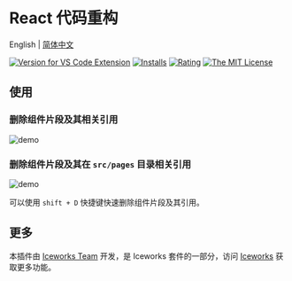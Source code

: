 # React 代码重构

English | [简体中文](https://github.com/ice-lab/iceworks/blob/master/extensions/iceworks-refactor/README.zh-CN.md)

[![Version for VS Code Extension](https://vsmarketplacebadge.apphb.com/version-short/iceworks-team.iceworks-refactor.svg?logo=visual-studio-code)](https://marketplace.visualstudio.com/items?itemName=iceworks-team.iceworks-refactor)
[![Installs](https://vsmarketplacebadge.apphb.com/installs-short/iceworks-team.iceworks-refactor.svg)](https://marketplace.visualstudio.com/items?itemName=iceworks-team.iceworks-refactor)
[![Rating](https://vsmarketplacebadge.apphb.com/rating-short/iceworks-team.iceworks-refactor.svg)](https://marketplace.visualstudio.com/items?itemName=iceworks-team.iceworks-refactor)
[![The MIT License](https://img.shields.io/badge/license-MIT-blue.svg)](http://opensource.org/licenses/MIT)

## 使用

### 删除组件片段及其相关引用

![demo](https://img.alicdn.com/imgextra/i4/O1CN01WbexAy1lWoTnXP9eV_!!6000000004827-1-tps-1020-762.gif)

### 删除组件片段及其在 `src/pages` 目录相关引用

![demo](https://img.alicdn.com/imgextra/i3/O1CN01DTRMWN20NOZWVuGTa_!!6000000006837-1-tps-1020-762.gif)

可以使用 `shift + D` 快捷键快速删除组件片段及其引用。

## 更多

本插件由 [Iceworks Team](https://marketplace.visualstudio.com/publishers/iceworks-team) 开发，是 Iceworks 套件的一部分，访问 [Iceworks](https://marketplace.visualstudio.com/items?itemName=iceworks-team.iceworks) 获取更多功能。
